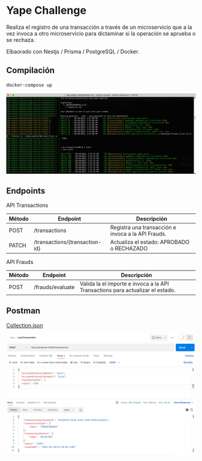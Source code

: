 # Yape Challenge
Realiza el registro de una transacción a través de un microservicio que a la vez invoca a otro microservicio para dictaminar si la operación se aprueba o se rechaza.

Elbaorado con Nestjs / Prisma / PostgreSQL / Docker.

## Compilación

```sh
docker-compose up
```

![Compilación](resources/compilacion.png?raw=true "Compilación")

## Endpoints

API Transactions

| Método | Endpoint | Descripción |
| ------ | ------ | ------ |
| POST | /transactions| Registra una transacción e invoca a la API Frauds. |
| PATCH | /transactions/{transaction-id} | Actualiza el estado: APROBADO o RECHAZADO |

API Frauds

| Método | Endpoint | Descripción |
| ------ | ------ | ------ |
| POST | /frauds/evaluate | Valida la el importe e invoca a la API Transactions para actualizar el estado. |

## Postman

[Collection.json](resources/collection.json)

![Postman](resources/postman.png?raw=true "Postman")